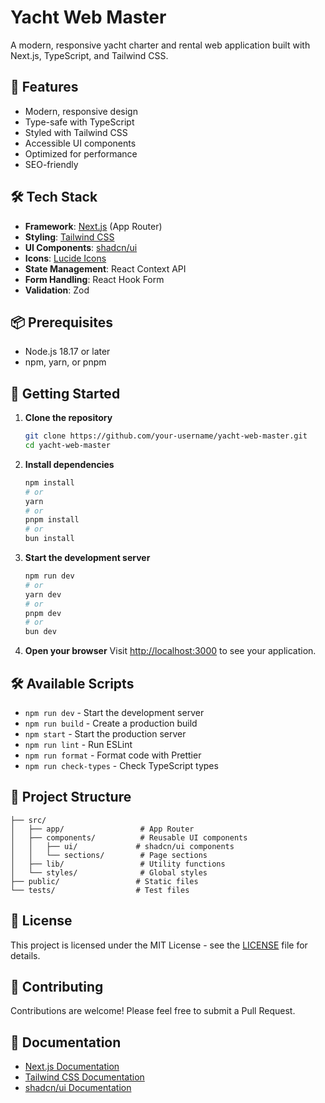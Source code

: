 # Yacht Web Master

A modern, responsive yacht charter and rental web application built with Next.js, TypeScript, and Tailwind CSS.

## 🚀 Features

- Modern, responsive design
- Type-safe with TypeScript
- Styled with Tailwind CSS
- Accessible UI components
- Optimized for performance
- SEO-friendly

## 🛠️ Tech Stack

- **Framework**: [Next.js](https://nextjs.org/) (App Router)
- **Styling**: [Tailwind CSS](https://tailwindcss.com/)
- **UI Components**: [shadcn/ui](https://ui.shadcn.com/)
- **Icons**: [Lucide Icons](https://lucide.dev/)
- **State Management**: React Context API
- **Form Handling**: React Hook Form
- **Validation**: Zod

## 📦 Prerequisites

- Node.js 18.17 or later
- npm, yarn, or pnpm

## 🚀 Getting Started

1. **Clone the repository**
   ```bash
   git clone https://github.com/your-username/yacht-web-master.git
   cd yacht-web-master
   ```

2. **Install dependencies**
   ```bash
   npm install
   # or
   yarn
   # or
   pnpm install
   # or
   bun install
   ```

3. **Start the development server**
   ```bash
   npm run dev
   # or
   yarn dev
   # or
   pnpm dev
   # or
   bun dev
   ```

4. **Open your browser**
   Visit [http://localhost:3000](http://localhost:3000) to see your application.

## 🛠️ Available Scripts

- `npm run dev` - Start the development server
- `npm run build` - Create a production build
- `npm start` - Start the production server
- `npm run lint` - Run ESLint
- `npm run format` - Format code with Prettier
- `npm run check-types` - Check TypeScript types

## 📂 Project Structure

```
├── src/
│   ├── app/                 # App Router
│   ├── components/          # Reusable UI components
│   │   ├── ui/             # shadcn/ui components
│   │   └── sections/        # Page sections
│   ├── lib/                 # Utility functions
│   └── styles/              # Global styles
├── public/                 # Static files
└── tests/                  # Test files
```

## 📝 License

This project is licensed under the MIT License - see the [LICENSE](LICENSE) file for details.

## 🤝 Contributing

Contributions are welcome! Please feel free to submit a Pull Request.

## 📄 Documentation

- [Next.js Documentation](https://nextjs.org/docs)
- [Tailwind CSS Documentation](https://tailwindcss.com/docs)
- [shadcn/ui Documentation](https://ui.shadcn.com/docs)
